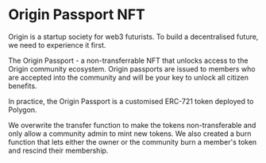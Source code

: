 # Origin Passport NFT

Origin is a startup society for web3 futurists. To build a decentralised future, we need to experience it first.

The Origin Passport - a non-transferrable NFT that unlocks access to the Origin community ecosystem. Origin passports are issued to members who are accepted into the community and will be your key to unlock all citizen benefits.

In practice, the Origin Passport is a customised ERC-721 token deployed to Polygon.

We overwrite the transfer function to make the tokens non-transferable and only allow a community admin to mint new tokens.
We also created a burn function that lets either the owner or the community burn a member's token and rescind their membership.
